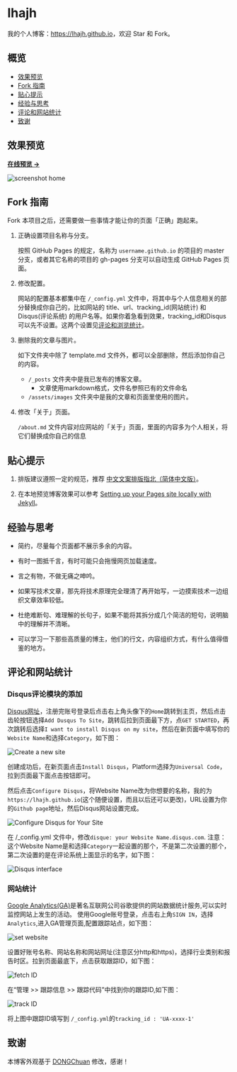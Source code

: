 # lhajh

我的个人博客：<https://lhajh.github.io>，欢迎 Star 和 Fork。

## 概览

<!-- vim-markdown-toc GFM -->
* [效果预览](#效果预览)
* [Fork 指南](#fork-指南)
* [贴心提示](#贴心提示)
* [经验与思考](#经验与思考)
* [评论和网站统计](#评论和网站统计)
* [致谢](#致谢)

<!-- vim-markdown-toc -->

## 效果预览

**[在线预览 &rarr;](https://lhajh.github.io)**

![screenshot home](/assets/images/RkUc52u.png)

## Fork 指南

Fork 本项目之后，还需要做一些事情才能让你的页面「正确」跑起来。

1. 正确设置项目名称与分支。

   按照 GitHub Pages 的规定，名称为 `username.github.io` 的项目的 master 分支，或者其它名称的项目的 gh-pages 分支可以自动生成 GitHub Pages 页面。

2. 修改配置。

   网站的配置基本都集中在 `/_config.yml` 文件中，将其中与个人信息相关的部分替换成你自己的，比如网站的 title、url、tracking_id(网站统计) 和 Disqus(评论系统) 的用户名等。如果你着急看到效果，tracking_id和Disqus可以先不设置。这两个设置见[评论和浏览统计](#评论和网站统计)。

3. 删除我的文章与图片。

   如下文件夹中除了 template.md 文件外，都可以全部删除，然后添加你自己的内容。

   * `/_posts` 文件夹中是我已发布的博客文章。
	   * 文章使用markdown格式，文件名参照已有的文件命名
   * `/assets/images` 文件夹中是我的文章和页面里使用的图片。

4. 修改「关于」页面。

   `/about.md` 文件内容对应网站的「关于」页面，里面的内容多为个人相关，将它们替换成你自己的信息

## 贴心提示

1. 排版建议遵照一定的规范，推荐 [中文文案排版指北（简体中文版）][1]。

2. 在本地预览博客效果可以参考 [Setting up your Pages site locally with Jekyll][2]。

## 经验与思考

* 简约，尽量每个页面都不展示多余的内容。

* 有时一图抵千言，有时可能只会拖慢网页加载速度。

* 言之有物，不做无痛之呻吟。

* 如果写技术文章，那先将技术原理完全理清了再开始写，一边摸索技术一边组织文章效率较低。

* 杜绝难断句、难理解的长句子，如果不能将其拆分成几个简洁的短句，说明脑中的理解并不清晰。

* 可以学习一下那些高质量的博主，他们的行文，内容组织方式，有什么值得借鉴的地方。

## 评论和网站统计

### Disqus评论模块的添加

[Disqus网址](https://disqus.com/)，注册完账号登录后点击右上角头像下的`Home`跳转到主页，然后点击齿轮按钮选择`Add Dusqus To Site`，跳转后拉到页面最下方，点`GET STARTED`，再次跳转后选择`I want to install Disqus on my site`，然后在新页面中填写你的`Website Name`和选择`Category`，如下图：

![Create a new site](/assets/images/Rgs2HU.png)

创建成功后，在新页面点击`Install Disqus`，Platform选择为`Universal Code`，拉到页面最下面点击按钮即可。

然后点击`Configure Disqus`，将Website Name改为你想要的名称，我的为`https://lhajh.github.io`(这个随便设置，而且以后还可以更改)，URL设置为你的`Github page`地址，然后Disqus网站设置完成。

![Configure Disqus for Your Site](/assets/images/GrsJ43F.png)

在 /_config.yml 文件中，修改`disque: your Website Name.disqus.com`.
注意：这个Website Name是和选择`Category`一起设置的那个，不是第二次设置的那个，第二次设置的是在评论系统上面显示的名字，如下图：

![Disqus interface](/assets/images/JRdd4H.png)

### 网站统计
[Google Analytics(GA)](http://www.google.cn/analytics/analytics/#)是著名互联网公司谷歌提供的网站数据统计服务,可以实时监控网站上发生的活动。
使用Google账号登录，点击右上角`SIGN IN`，选择`Analytics`,进入GA管理页面,配置跟踪站点，如下图：

![set website](/assets/images/aF3Jf.png)

设置好账号名称、网站名称和网站网址(注意区分http和https)，选择行业类别和报告时区。拉到页面最底下，点击获取跟踪ID，如下图：

![fetch ID](/assets/images/bhE6Jf.png)

在“管理 >> 跟踪信息 >> 跟踪代码”中找到你的跟踪ID,如下图：

![track ID](/assets/images/Ce4K8g.png)

将上图中跟踪ID填写到 `/_config.yml`的`tracking_id : 'UA-xxxx-1'`

## 致谢

本博客外观基于 [DONGChuan](https://dongchuan.github.io) 修改，感谢！

[1]: https://github.com/lhajh/chinese-copywriting-guidelines
[2]: https://help.github.com/articles/setting-up-your-pages-site-locally-with-jekyll/
